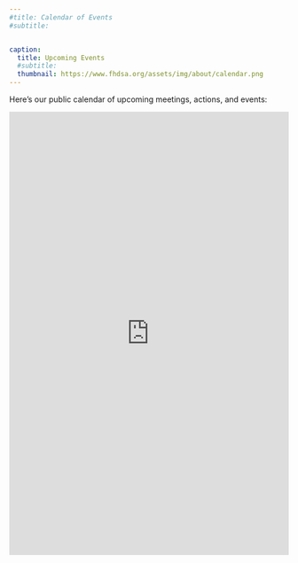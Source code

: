 ```yaml
---
#title: Calendar of Events
#subtitle: 


caption:
  title: Upcoming Events
  #subtitle: 
  thumbnail: https://www.fhdsa.org/assets/img/about/calendar.png
---
```


Here’s our public calendar of upcoming meetings, actions, and events:

<iframe
  src="https://calendar.google.com/calendar/embed?src=qv9emdlk7u8ghn6p5d3rlm1peapn1t9j@import.calendar.google.com&ctz=America/Chicago"
  style="border: 0"
  width="100%"
  height="800"
  frameborder="0"
  scrolling="no">
</iframe>
